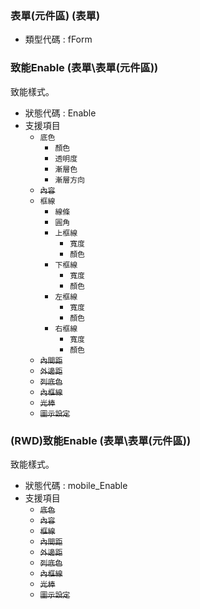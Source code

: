 ### <div id="fform">表單(元件區) <path>(表單)</path></div>
* 類型代碼 : fForm

### <div id="fform_enable">致能Enable <path>(表單\表單(元件區))</path></div>
致能樣式。

* 狀態代碼 : Enable
* 支援項目
	* `底色`
		* `顏色`
		* `透明度`
		* `漸層色`
		* `漸層方向`
	* ~~`內容`~~
	* `框線`
		* `線條`
		* `圓角`
		* `上框線`
			* `寬度`
			* `顏色`
		* `下框線`
			* `寬度`
			* `顏色`
		* `左框線`
			* `寬度`
			* `顏色`
		* `右框線`
			* `寬度`
			* `顏色`
	* ~~`內間距`~~
	* ~~`外邊距`~~
	* ~~`列底色`~~
	* ~~`內框線`~~
	* ~~`光棒`~~
	* ~~`圖示設定`~~

### <div id="fform_mobile_enable">(RWD)致能Enable <path>(表單\表單(元件區))</path></div>
致能樣式。

* 狀態代碼 : mobile_Enable
* 支援項目
	* ~~`底色`~~
	* ~~`內容`~~
	* ~~`框線`~~
	* ~~`內間距`~~
	* ~~`外邊距`~~
	* ~~`列底色`~~
	* ~~`內框線`~~
	* ~~`光棒`~~
	* ~~`圖示設定`~~

